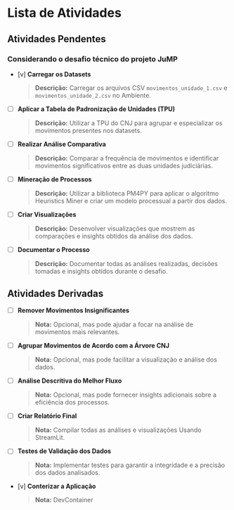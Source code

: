# Lista de Atividades 

## Atividades Pendentes

### Considerando o desafio técnico do projeto JuMP

- [v] **Carregar os Datasets**  
  > **Descrição:** Carregar os arquivos CSV `movimentos_unidade_1.csv` e `movimentos_unidade_2.csv` no Ambiente.

- [ ] **Aplicar a Tabela de Padronização de Unidades (TPU)**  
  > **Descrição:** Utilizar a TPU do CNJ para agrupar e especializar os movimentos presentes nos datasets.

- [ ] **Realizar Análise Comparativa**  
  > **Descrição:** Comparar a frequência de movimentos e identificar movimentos significativos entre as duas unidades judiciárias.

- [ ] **Mineração de Processos**  
  > **Descrição:** Utilizar a biblioteca PM4PY para aplicar o algoritmo Heuristics Miner e criar um modelo processual a partir dos dados.

- [ ] **Criar Visualizações**  
  > **Descrição:** Desenvolver visualizações que mostrem as comparações e insights obtidos da análise dos dados.

- [ ] **Documentar o Processo**  
  > **Descrição:** Documentar todas as análises realizadas, decisões tomadas e insights obtidos durante o desafio.


## Atividades Derivadas

- [ ] **Remover Movimentos Insignificantes**  
  > **Nota:** Opcional, mas pode ajudar a focar na análise de movimentos mais relevantes.

- [ ] **Agrupar Movimentos de Acordo com a Árvore CNJ**  
  > **Nota:** Opcional, mas pode facilitar a visualização e análise dos dados.

- [ ] **Análise Descritiva do Melhor Fluxo**  
  > **Nota:** Opcional, mas pode fornecer insights adicionais sobre a eficiência dos processos.

- [ ] **Criar Relatório Final**  
  > **Nota:** Compilar todas as análises e visualizações Usando StreamLit.

- [ ] **Testes de Validação dos Dados**  
  > **Nota:** Implementar testes para garantir a integridade e a precisão dos dados analisados.

- [v] **Conterizar a Aplicação**  
  > **Nota:** DevContainer